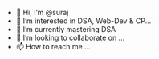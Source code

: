 - 👋 Hi, I’m @suraj 
- 👀 I’m interested in DSA, Web-Dev & CP...
- 🌱 I’m currently mastering DSA
- 💞️ I’m looking to collaborate on ...
- 📫 How to reach me ...

<!---
solar-flareop/solar-flareop is a ✨ special ✨ repository because its `README.md` (this file) appears on your GitHub profile.
You can click the Preview link to take a look at your changes.
--->
